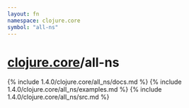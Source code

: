 ```yaml
---
layout: fn
namespace: clojure.core
symbol: "all-ns"
---
```


# [clojure.core](../)/all-ns

{% include 1.4.0/clojure.core/all_ns/docs.md %}
{% include 1.4.0/clojure.core/all_ns/examples.md %}
{% include 1.4.0/clojure.core/all_ns/src.md %}

